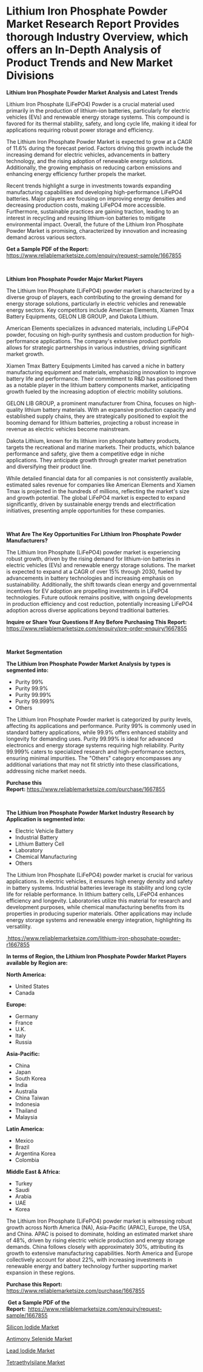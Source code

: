 <p><h1>Lithium Iron Phosphate Powder Market Research Report Provides thorough Industry Overview, which offers an In-Depth Analysis of Product Trends and New Market Divisions</h1></p><p><strong>Lithium Iron Phosphate Powder Market Analysis and Latest Trends</strong></p>
<p><p>Lithium Iron Phosphate (LiFePO4) Powder is a crucial material used primarily in the production of lithium-ion batteries, particularly for electric vehicles (EVs) and renewable energy storage systems. This compound is favored for its thermal stability, safety, and long cycle life, making it ideal for applications requiring robust power storage and efficiency. </p><p>The Lithium Iron Phosphate Powder Market is expected to grow at a CAGR of 11.6% during the forecast period. Factors driving this growth include the increasing demand for electric vehicles, advancements in battery technology, and the rising adoption of renewable energy solutions. Additionally, the growing emphasis on reducing carbon emissions and enhancing energy efficiency further propels the market. </p><p>Recent trends highlight a surge in investments towards expanding manufacturing capabilities and developing high-performance LiFePO4 batteries. Major players are focusing on improving energy densities and decreasing production costs, making LiFePO4 more accessible. Furthermore, sustainable practices are gaining traction, leading to an interest in recycling and reusing lithium-ion batteries to mitigate environmental impact. Overall, the future of the Lithium Iron Phosphate Powder Market is promising, characterized by innovation and increasing demand across various sectors.</p></p>
<p><strong>Get a Sample PDF of the Report:&nbsp;</strong> <a href="https://www.reliablemarketsize.com/enquiry/request-sample/1667855?utm_campaign=2003&utm_medium=2&utm_source=Github&utm_content=ia&utm_term=07032025&utm_id=lithium-iron-phosphate-powder">https://www.reliablemarketsize.com/enquiry/request-sample/1667855</a></p>
<p>&nbsp;</p>
<p><strong>Lithium Iron Phosphate Powder Major Market Players</strong></p>
<p><p>The Lithium Iron Phosphate (LiFePO4) powder market is characterized by a diverse group of players, each contributing to the growing demand for energy storage solutions, particularly in electric vehicles and renewable energy sectors. Key competitors include American Elements, Xiamen Tmax Battery Equipments, GELON LIB GROUP, and Dakota Lithium.</p><p>American Elements specializes in advanced materials, including LiFePO4 powder, focusing on high-purity synthesis and custom production for high-performance applications. The company's extensive product portfolio allows for strategic partnerships in various industries, driving significant market growth.</p><p>Xiamen Tmax Battery Equipments Limited has carved a niche in battery manufacturing equipment and materials, emphasizing innovation to improve battery life and performance. Their commitment to R&D has positioned them as a notable player in the lithium battery components market, anticipating growth fueled by the increasing adoption of electric mobility solutions.</p><p>GELON LIB GROUP, a prominent manufacturer from China, focuses on high-quality lithium battery materials. With an expansive production capacity and established supply chains, they are strategically positioned to exploit the booming demand for lithium batteries, projecting a robust increase in revenue as electric vehicles become mainstream.</p><p>Dakota Lithium, known for its lithium iron phosphate battery products, targets the recreational and marine markets. Their products, which balance performance and safety, give them a competitive edge in niche applications. They anticipate growth through greater market penetration and diversifying their product line.</p><p>While detailed financial data for all companies is not consistently available, estimated sales revenue for companies like American Elements and Xiamen Tmax is projected in the hundreds of millions, reflecting the market's size and growth potential. The global LiFePO4 market is expected to expand significantly, driven by sustainable energy trends and electrification initiatives, presenting ample opportunities for these companies.</p></p>
<p>&nbsp;</p>
<p><strong>What Are The Key Opportunities For Lithium Iron Phosphate Powder Manufacturers?</strong></p>
<p><p>The Lithium Iron Phosphate (LiFePO4) powder market is experiencing robust growth, driven by the rising demand for lithium-ion batteries in electric vehicles (EVs) and renewable energy storage solutions. The market is expected to expand at a CAGR of over 15% through 2030, fueled by advancements in battery technologies and increasing emphasis on sustainability. Additionally, the shift towards clean energy and governmental incentives for EV adoption are propelling investments in LiFePO4 technologies. Future outlook remains positive, with ongoing developments in production efficiency and cost reduction, potentially increasing LiFePO4 adoption across diverse applications beyond traditional batteries.</p></p>
<p><strong>Inquire or Share Your Questions If Any Before Purchasing This Report:</strong> <a href="https://www.reliablemarketsize.com/enquiry/pre-order-enquiry/1667855?utm_campaign=2003&utm_medium=2&utm_source=Github&utm_content=ia&utm_term=07032025&utm_id=lithium-iron-phosphate-powder">https://www.reliablemarketsize.com/enquiry/pre-order-enquiry/1667855</a></p>
<p>&nbsp;</p>
<p><strong>Market Segmentation</strong></p>
<p><strong>The Lithium Iron Phosphate Powder Market Analysis by types is segmented into:</strong></p>
<p><ul><li>Purity 99%</li><li>Purity 99.9%</li><li>Purity 99.99%</li><li>Purity 99.999%</li><li>Others</li></ul></p>
<p><p>The Lithium Iron Phosphate Powder market is categorized by purity levels, affecting its applications and performance. Purity 99% is commonly used in standard battery applications, while 99.9% offers enhanced stability and longevity for demanding uses. Purity 99.99% is ideal for advanced electronics and energy storage systems requiring high reliability. Purity 99.999% caters to specialized research and high-performance sectors, ensuring minimal impurities. The "Others" category encompasses any additional variations that may not fit strictly into these classifications, addressing niche market needs.</p></p>
<p><strong>Purchase this Report:&nbsp;</strong><a href="https://www.reliablemarketsize.com/purchase/1667855?utm_campaign=2003&utm_medium=2&utm_source=Github&utm_content=ia&utm_term=07032025&utm_id=lithium-iron-phosphate-powder">https://www.reliablemarketsize.com/purchase/1667855</a></p>
<p>&nbsp;</p>
<p><strong>The Lithium Iron Phosphate Powder Market Industry Research by Application is segmented into:</strong></p>
<p><ul><li>Electric Vehicle Battery</li><li>Industrial Battery</li><li>Lithium Battery Cell</li><li>Laboratory</li><li>Chemical Manufacturing</li><li>Others</li></ul></p>
<p><p>The Lithium Iron Phosphate (LiFePO4) powder market is crucial for various applications. In electric vehicles, it ensures high energy density and safety in battery systems. Industrial batteries leverage its stability and long cycle life for reliable performance. In lithium battery cells, LiFePO4 enhances efficiency and longevity. Laboratories utilize this material for research and development purposes, while chemical manufacturing benefits from its properties in producing superior materials. Other applications may include energy storage systems and renewable energy integration, highlighting its versatility.</p></p>
<p><a href="https://www.reliablemarketsize.com/lithium-iron-phosphate-powder-r1667855?utm_campaign=2003&utm_medium=2&utm_source=Github&utm_content=ia&utm_term=07032025&utm_id=lithium-iron-phosphate-powder">&nbsp;https://www.reliablemarketsize.com/lithium-iron-phosphate-powder-r1667855</a></p>
<p><strong>In terms of Region, the Lithium Iron Phosphate Powder Market Players available by Region are:</strong></p>
<p>
    <p> <strong> North America: </strong>
        <ul>
            <li>United States</li>
            <li>Canada</li>
        </ul>
        </p> 
    <p> <strong> Europe: </strong>
        <ul>
            <li>Germany</li>
            <li>France</li>
            <li>U.K.</li>
            <li>Italy</li>
            <li>Russia</li>
        </ul>
        </p> 
    <p> <strong> Asia-Pacific: </strong>
        <ul>
            <li>China</li>
            <li>Japan</li>
            <li>South Korea</li>
            <li>India</li>
            <li>Australia</li>
            <li>China Taiwan</li>
            <li>Indonesia</li>
            <li>Thailand</li>
            <li>Malaysia</li>
        </ul>
        </p> 
    <p> <strong> Latin America: </strong>
        <ul>
            <li>Mexico</li>
            <li>Brazil</li>
            <li>Argentina Korea</li>
            <li>Colombia</li>
        </ul>
        </p> 
    <p> <strong> Middle East & Africa: </strong>
        <ul>
            <li>Turkey</li>
            <li>Saudi</li>
            <li>Arabia</li>
            <li>UAE</li>
            <li>Korea</li>
        </ul>
    </p>
    </p>
<p><p>The Lithium Iron Phosphate (LiFePO4) powder market is witnessing robust growth across North America (NA), Asia-Pacific (APAC), Europe, the USA, and China. APAC is poised to dominate, holding an estimated market share of 48%, driven by rising electric vehicle production and energy storage demands. China follows closely with approximately 30%, attributing its growth to extensive manufacturing capabilities. North America and Europe collectively account for about 22%, with increasing investments in renewable energy and battery technology further supporting market expansion in these regions.</p></p>
<p><strong>Purchase this Report: </strong><a href="https://www.reliablemarketsize.com/purchase/1667855?utm_campaign=2003&utm_medium=2&utm_source=Github&utm_content=ia&utm_term=07032025&utm_id=lithium-iron-phosphate-powder">https://www.reliablemarketsize.com/purchase/1667855</a></p>
<p>&nbsp;<strong>Get a Sample PDF of the Report:&nbsp;&nbsp;</strong><a href="https://www.reliablemarketsize.com/enquiry/request-sample/1667855?utm_campaign=2003&utm_medium=2&utm_source=Github&utm_content=ia&utm_term=07032025&utm_id=lithium-iron-phosphate-powder">https://www.reliablemarketsize.com/enquiry/request-sample/1667855</a></p>
<p><strong></strong></p>
<p><p><a href="https://github.com/gitfwelday/Market-Research-Report-List-1/blob/main/silicon-iodide-market.md?utm_campaign=2003&utm_medium=2&utm_source=Github&utm_content=ia&utm_term=07032025&utm_id=lithium-iron-phosphate-powder">Silicon Iodide Market</a></p><p><a href="https://github.com/gulaimolin/Market-Research-Report-List-7/blob/main/antimony-selenide-market.md?utm_campaign=2003&utm_medium=2&utm_source=Github&utm_content=ia&utm_term=07032025&utm_id=lithium-iron-phosphate-powder">Antimony Selenide Market</a></p><p><a href="https://github.com/baderloebeli/Market-Research-Report-List-1/blob/main/lead-iodide-market.md?utm_campaign=2003&utm_medium=2&utm_source=Github&utm_content=ia&utm_term=07032025&utm_id=lithium-iron-phosphate-powder">Lead Iodide Market</a></p><p><a href="https://github.com/makzzochil/Market-Research-Report-List-1/blob/main/tetraethylsilane-market.md?utm_campaign=2003&utm_medium=2&utm_source=Github&utm_content=ia&utm_term=07032025&utm_id=lithium-iron-phosphate-powder">Tetraethylsilane Market</a></p></p>